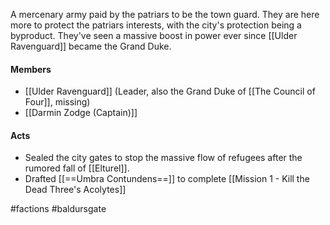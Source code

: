 A mercenary army paid by the patriars to be the town guard.  They are here more to protect the patriars interests, with the city's protection being a byproduct.  They've seen a massive boost in power ever since [[Ulder Ravenguard]] became the Grand Duke.

#### Members
- [[Ulder Ravenguard]] (Leader, also the Grand Duke of [[The Council of Four]], missing)
- [[Darmin Zodge (Captain)]]

#### Acts
- Sealed the city gates to stop the massive flow of refugees after the rumored fall of [[Elturel]].
- Drafted [[==Umbra Contundens==]] to complete [[Mission 1 - Kill the Dead Three's Acolytes]]

#factions #baldursgate 
